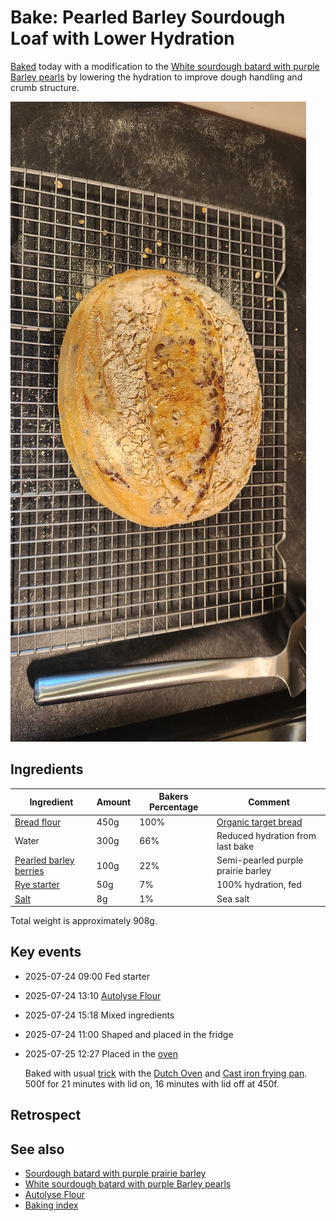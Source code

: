 # Bake: Pearled Barley Sourdough Loaf with Lower Hydration

[Baked](../292) today with a modification to the
[White sourdough batard with purple Barley pearls](../985) by lowering the
hydration to improve dough handling and crumb structure.

![loaf of sourdough](./loaf.jpg)

## Ingredients

| Ingredient                       | Amount | Bakers Percentage | Comment                            |
| -------------------------------- | ------ | ----------------- | ---------------------------------- |
| [Bread flour](../630)            | 450g   | 100%              | [Organic target bread](../1072)    |
| Water                            | 300g   | 66%               | Reduced hydration from last bake   |
| [Pearled barley berries](../987) | 100g   | 22%               | Semi-pearled purple prairie barley |
| [Rye starter](../741)            | 50g    | 7%                | 100% hydration, fed                |
| [Salt](../744)                   | 8g     | 1%                | Sea salt                           |

Total weight is approximately 908g.

## Key events

- 2025-07-24 09:00 Fed starter
- 2025-07-24 13:10 [Autolyse Flour](../911)
- 2025-07-24 15:18 Mixed ingredients
- 2025-07-24 11:00 Shaped and placed in the fridge
- 2025-07-25 12:27 Placed in the [oven](../912)

  Baked with usual [trick](../913) with the [Dutch Oven](../1070) and
  [Cast iron frying pan](../1071). 500f for 21 minutes with lid on, 16 minutes
  with lid off at 450f.

## Retrospect

<!-- Lowering the hydration made the dough easier to handle compared to the previous barley berry loaf. The crumb is slightly denser but more structured. The pearled barley adds a pleasant nutty flavor and texture without excess moisture. -->

## See also

- [Sourdough batard with purple prairie barley](../528)
- [White sourdough batard with purple Barley pearls](../985)
- [Autolyse Flour](../911)
- [Baking index](../292)
